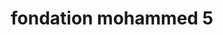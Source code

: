 ---
title: fondation mohammed 5
description: The Mohammed V Foundation for Solidarity was established and inaugurated by The King of Morocco Mohammed VI in 1999 when he was prince. The foundation was recognized as a public utility entity under a Decree issued on July 1999.
logo: demos/conference/images/sponcors/fondation-logo.svg
---